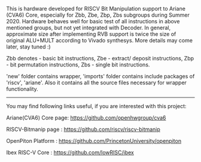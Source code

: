 This is hardware developed for RISCV Bit Manipulation support to Ariane (CVA6) Core, especially for Zbb, Zbe, Zbp, Zbs subgroups during Summer 2020.
Hardware behaves well for basic test of all instructions in above mentioned groups, but not yet integrated with Decoder. In general, approximate size after implementing RVB support is twice the size of original ALU+MULT according to Vivado synthesys. More details may come later, stay tuned :)

Zbb denotes - basic bit instructions, Zbe - extract/ deposit instructions, Zbp - bit permutation instructions, Zbs - single bit instructions.  

'new' folder contains wrapper, 'imports' folder contains include packages of 'riscv', 'ariane'. Also it contains all the source files necessary for wrapper functionality.  

_______________________________________________________________________________

You may find following links useful, if you are interested with this project:

Ariane(CVA6) Core page: https://github.com/openhwgroup/cva6

RISCV-Bitmanip page   : https://github.com/riscv/riscv-bitmanip

OpenPiton Platform    : https://github.com/PrincetonUniversity/openpiton

Ibex RISC-V Core      : https://github.com/lowRISC/ibex


